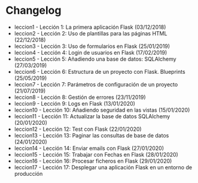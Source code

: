 # Changelog

- leccion1 - Lección 1: La primera aplicación Flask (03/12/2018)
- leccion2 - Lección 2: Uso de plantillas para las páginas HTML (22/12/2018)
- leccion3 - Lección 3: Uso de formularios en Flask (25/01/2019)
- leccion4 - Lección 4: Login de usuarios en Flask (17/02/2019)
- leccion5 - Lección 5: Añadiendo una base de datos: SQLAlchemy (27/03/2019)
- leccion6 - Lección 6: Estructura de un proyecto con Flask. Blueprints (25/05/2019)
- leccion7 - Lección 7: Parámetros de configuración de un proyecto (21/07/2019)
- leccion8 - Lección 8: Gestión de errores (23/11/2019)
- leccion9 - Lección 9: Logs en Flask (13/01/2020)
- leccion10 - Lección 10: Añadiendo seguridad en las vistas (15/01/2020)
- leccion11 - Lección 11: Actualizar la base de datos SQLAlchemy (20/01/2020)
- leccion12 - Lección 12: Test con Flask (22/01/2020)
- leccion13 - Lección 13: Paginar las consultas de base de datos (24/01/2020)
- leccion14 - Lección 14: Enviar emails con Flask (27/01/2020)
- leccion15 - Lección 15: Trabajar con Fechas en Flask (28/01/2020)
- leccion16 - Lección 16: Procesar ficheros en Flask (29/01/2020)
- leccion17 - Lección 17: Desplegar una aplicación Flask en un entorno de producción
